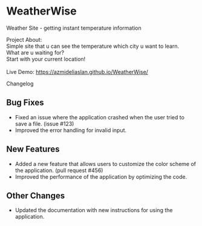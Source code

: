 # WeatherWise

Weather Site - getting instant temperature information


Project About:<br>
Simple site that u can see the temperature which city u want to learn. <br>
What are u waiting for?<br>
Start with your current location!<br>
<br>
Live Demo: 
https://azmideliaslan.github.io/WeatherWise/


Changelog
## Bug Fixes
- Fixed an issue where the application crashed when the user tried to save a file. (issue #123)
- Improved the error handling for invalid input.

## New Features
- Added a new feature that allows users to customize the color scheme of the application. (pull request #456)
- Improved the performance of the application by optimizing the code.

## Other Changes
- Updated the documentation with new instructions for using the application.
